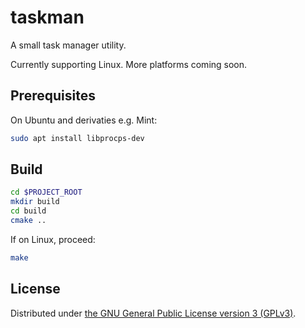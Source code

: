 # taskman

A small task manager utility.

Currently supporting Linux. More platforms coming soon.

## Prerequisites

On Ubuntu and derivaties e.g. Mint:

```sh
sudo apt install libprocps-dev
```

## Build

```sh
cd $PROJECT_ROOT
mkdir build
cd build
cmake ..
```

If on Linux, proceed:

```sh
make
```

## License

Distributed under [the GNU General Public License version 3 (GPLv3)](./LICENSE.txt).
